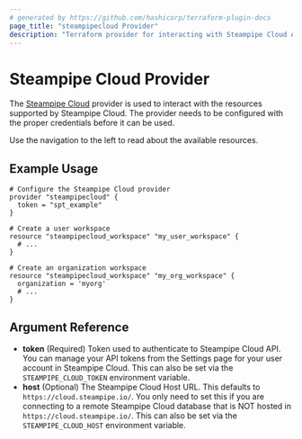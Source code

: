```yaml
---
# generated by https://github.com/hashicorp/terraform-plugin-docs
page_title: "steampipecloud Provider"
description: "Terraform provider for interacting with Steampipe Cloud API."
---
```


# Steampipe Cloud Provider

<!-- Steampipe Cloud provides a hosted platform for Steampipe, simplifying setup and operation, accelerating integration, and providing solutions for collaborating and sharing insights. -->

The [Steampipe Cloud](https://cloud.steampipe.io/) provider is used to interact
with the resources supported by Steampipe Cloud.  The provider needs to be
configured with the proper credentials before it can be used.

Use the navigation to the left to read about the available resources.

## Example Usage

```hcl
# Configure the Steampipe Cloud provider
provider "steampipecloud" {
  token = "spt_example"
}

# Create a user workspace
resource "steampipecloud_workspace" "my_user_workspace" {
  # ...
}

# Create an organization workspace
resource "steampipecloud_workspace" "my_org_workspace" {
  organization = 'myorg'
  # ...
}
```

## Argument Reference

- **token** (Required) Token used to authenticate to Steampipe Cloud API. You can manage your API tokens from the Settings page for your user account in Steampipe Cloud. This can also be set via the `STEAMPIPE_CLOUD_TOKEN` environment variable.
- **host** (Optional) The Steampipe Cloud Host URL. This defaults to `https://cloud.steampipe.io/`. You only need to set this if you are connecting to a remote Steampipe Cloud database that is NOT hosted in `https://cloud.steampipe.io/`. This can also be set via the `STEAMPIPE_CLOUD_HOST` environment variable.

